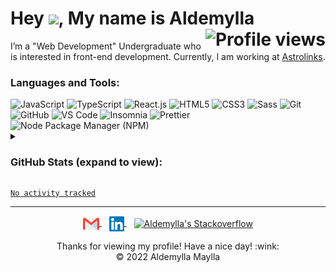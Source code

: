 <h1 align="left">Hey <img src="https://media.giphy.com/media/hvRJCLFzcasrR4ia7z/giphy.gif" width="25px">, My name is Aldemylla <img align="right" src="https://komarev.com/ghpvc/?username=aldemylla&color=blue" alt="Profile views" /></h1>

I’m a "Web Development" Undergraduate who is interested in front-end development. Currently, I am working at [Astrolinks](https://github.com/Astrolinks).

### Languages and Tools: 

<span>
<img height="30" src="https://upload.wikimedia.org/wikipedia/commons/thumb/9/99/Unofficial_JavaScript_logo_2.svg/640px-Unofficial_JavaScript_logo_2.svg.png" title="JavaScript">
<img height="30" src="https://upload.wikimedia.org/wikipedia/commons/thumb/4/4c/Typescript_logo_2020.svg/1200px-Typescript_logo_2020.svg.png" title="TypeScript">
<img height="30" src="https://upload.wikimedia.org/wikipedia/commons/thumb/a/a7/React-icon.svg/1200px-React-icon.svg.png" title="React.js">

<img height="30" src="https://logospng.org/download/html-5/logo-html-5-2048.png" title="HTML5">
<img height="30" src="https://logospng.org/download/css-3/logo-css-3-2048.png" title="CSS3">
<img height="30" src="https://upload.wikimedia.org/wikipedia/commons/thumb/9/96/Sass_Logo_Color.svg/1200px-Sass_Logo_Color.svg.png" title="Sass">

<img height="30" src="https://upload.wikimedia.org/wikipedia/commons/thumb/3/3f/Git_icon.svg/1200px-Git_icon.svg.png" title="Git">
<img height="30" src="https://upload.wikimedia.org/wikipedia/commons/thumb/9/91/Octicons-mark-github.svg/2048px-Octicons-mark-github.svg.png" title="GitHub">
<img height="30" src="https://upload.wikimedia.org/wikipedia/commons/thumb/9/9a/Visual_Studio_Code_1.35_icon.svg/800px-Visual_Studio_Code_1.35_icon.svg.png" title="VS Code">
<img height="30" src="https://seeklogo.com/images/I/insomnia-logo-A35E09EB19-seeklogo.com.png" title="Insomnia">
<img height="30" src="https://seeklogo.com/images/P/prettier-logo-D5C5197E37-seeklogo.com.png" title="Prettier">
<img height="20" src="https://upload.wikimedia.org/wikipedia/commons/thumb/d/db/Npm-logo.svg/540px-Npm-logo.svg.png" title="Node Package Manager (NPM)">
</span>

<details>
  <summary><h3> GitHub Stats (expand to view):</h3></summary>
  <span>
<p><img align="left" height="150px" src="https://github-readme-stats.vercel.app/api/top-langs/?username=aldemylla&show_icons=true&theme=dark&langs_count=8&count_private=true&card_heigth=150&layout=compact" alt="languages most used by Aldemylla" /></p>

<p><img align="center" height="150px" src="https://github-readme-stats.vercel.app/api?username=aldemylla&show_icons=true&locale=en&theme=dark&langs_count=8&count_private=true&card_heigth=150&" alt="Aldemylla" /></p>
</span>
<a href="https://github.com/aldemylla"><img alt="Aldemylla's Activity Graph" height="271px" src="https://activity-graph.herokuapp.com/graph?username=aldemylla&custom_title=Aldemylla's%20Contribution%20Graph&theme=react-dark" />
</details>

<!--START_SECTION:waka-->

```text
No activity tracked
```

<!--END_SECTION:waka-->

---
<p align="center">
  <a href="mailto:aldemylla@gmail.com" >
    <img align="center" alt="Aldemylla's mail" width="26px" src="https://github.com/SatYu26/SatYu26/blob/master/Assets/Gmail.svg" />
  </a> &nbsp;&nbsp;
  
  <a href="https://www.linkedin.com/in/aldemylla-maylla/" target="_blank">
    <img align="center" alt="Aldemylla's Linkedin" width="24px" src="https://github.com/SatYu26/SatYu26/blob/master/Assets/Linkedin.svg" />
  </a> &nbsp;&nbsp;

  <a href="https://stackoverflow.com/users/16495476/aldemylla" target="_blank">
    <img align="center" alt="Aldemylla's Stackoverflow" width="24px" src="https://upload.wikimedia.org/wikipedia/commons/thumb/e/ef/Stack_Overflow_icon.svg/1200px-Stack_Overflow_icon.svg.png" />
  </a>
<p> 

<div align="center">
  Thanks for viewing my profile! Have a nice day! :wink: <br/>
  &copy; 2022 Aldemylla Maylla
</div>
<!--
**Aldemylla/aldemylla** is a ✨ _special_ ✨ repository because its `README.md` (this file) appears on your GitHub profile.

Here are some ideas to get you started:

- 🔭 I’m currently working on ...
- 🌱 I’m currently learning ...
- 👯 I’m looking to collaborate on ...
- 🤔 I’m looking for help with ...
- 💬 Ask me about ...
- 📫 How to reach me: ...
- 😄 Pronouns: ...
- ⚡ Fun fact: ...
-->
